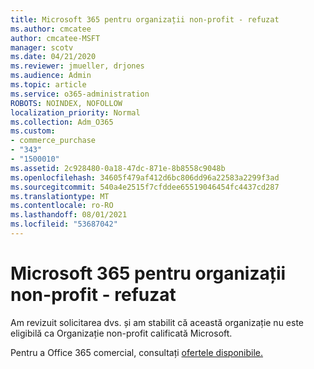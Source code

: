 ```yaml
---
title: Microsoft 365 pentru organizații non-profit - refuzat
ms.author: cmcatee
author: cmcatee-MSFT
manager: scotv
ms.date: 04/21/2020
ms.reviewer: jmueller, drjones
ms.audience: Admin
ms.topic: article
ms.service: o365-administration
ROBOTS: NOINDEX, NOFOLLOW
localization_priority: Normal
ms.collection: Adm_O365
ms.custom:
- commerce_purchase
- "343"
- "1500010"
ms.assetid: 2c928480-0a18-47dc-871e-8b8558c9048b
ms.openlocfilehash: 34605f479af412d6bc806dd96a22583a2299f3ad
ms.sourcegitcommit: 540a4e2515f7cfddee65519046454fc4437cd287
ms.translationtype: MT
ms.contentlocale: ro-RO
ms.lasthandoff: 08/01/2021
ms.locfileid: "53687042"
---
```

# <a name="microsoft-365-for-nonprofits---declined"></a>Microsoft 365 pentru organizații non-profit - refuzat

Am revizuit solicitarea dvs. și am stabilit că această organizație nu este eligibilă ca Organizație non-profit calificată Microsoft.
  
Pentru a Office 365 comercial, consultați [ofertele disponibile.](https://portal.office.com/AdminPortal/Home)
